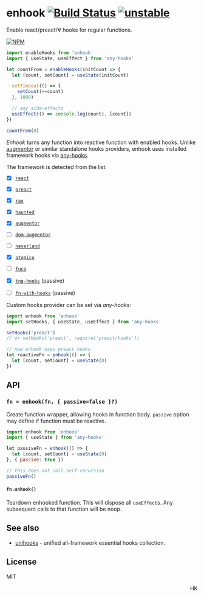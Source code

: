 # enhook [![Build Status](https://travis-ci.org/unihooks/enhook.svg?branch=master)](https://travis-ci.org/unihooks/enhook) [![unstable](https://img.shields.io/badge/stability-unstable-yellow.svg)](http://github.com/badges/stability-badges)

Enable react/preact/∀ hooks for regular functions.

[![NPM](https://nodei.co/npm/enhook.png?mini=true)](https://nodei.co/npm/enhook/)

```js
import enableHooks from 'enhook'
import { useState, useEffect } from 'any-hooks'

let countFrom = enableHooks(initCount => {
  let [count, setCount] = useState(initCount)

  setTimeout(() => {
    setCount(++count)
  }, 1000)

  // any side-effects
  useEffect(() => console.log(count), [count])
})

countFrom(0)
```

_Enhook_ turns any function into reactive function with enabled hooks. Unlike [augmentor](https://ghub.io/augmentor) or similar standalone hooks providers, enhook uses installed framework hooks via [any-hooks](https://ghub.io/any-hooks).

The framework is detected from the list:

* [x] [`react`](https://ghub.io/react)
* [x] [`preact`](https://ghub.io/preact)
* [x] [`rax`](https://ghub.io/rax)
* [x] [`haunted`](https://ghub.io/haunted)
* [x] [`augmentor`](https://ghub.io/augmentor)
* [ ] [`dom-augmentor`](https://ghub.io/dom-augmentor)
* [ ] [`neverland`](https://ghub.io/neverland)
* [x] [`atomico`](https://ghub.io/atomico)
* [ ] [`fuco`](https://ghub.io/fuco)
* [x] [`tng-hooks`](https://ghub.io/tng-hooks) (passive)
* [ ] [`fn-with-hooks`](https://ghub.io/fn-with-hooks) (passive)


Custom hooks provider can be set via _any-hooks_:

```js
import enhook from 'enhook'
import setHooks, { useState, useEffect } from 'any-hooks'

setHooks('preact')
// or setHooks('preact', require('preact/hooks'))

// now enhook uses preact hooks
let reactiveFn = enhook(() => {
  let [count, setCount] = useState(0)
})
```

## API

### `fn = enhook(fn, { passive=false }?)`

Create function wrapper, allowing hooks in function body. `passive` option may define if function must be reactive.

```js
import enhook from 'enhook'
import { useState } from 'any-hooks'

let passiveFn = enhook(() => {
  let [count, setCount] = useState(0)
}, { passive: true })

// this does not call self-recursion
passiveFn()
```

#### `fn.unhook()`

Teardown enhooked function. This will dispose all `useEffect`s. Any subsequent calls to that function will be noop.

<!--
```js
import enhook from 'enhook'

// known hooks
enhook.bind('preact')

// custom enhook function
enhook.use(require('augmentor').contextual)

// custom vdom with hooks
enhook.use({ render, h })

// auto detection
enhook.use(null)
```
-->

<!--
## Use-cases

### 1. React/preact hooks anywhere

Organize non-DOM reactions with existing react hooks.

```js
import hooked from 'enhook'
import { useRoute } from 'wouter'

let observeRoute = hooked((route, callback) => {
  const [match, params] = useRoute(route)
  if (match) {
    callback(params)
    return params
  }
})

observeRoute('/user/:id', ({ id }) => {})
observeRoute('/org/:id', ({ id }) => {})
```

See [any-hooks](https://ghub.io/any-hooks) for aliasing react, in case if react is not installed.

### 2. Functional custom elements

Make function-controlled custom elements à la [haunted](https://ghub.io/haunted) or [remount](https://ghub.io/remount).

```js
import hooked from 'enhook'
import { html, render } from 'lit-html'
import useSWR from 'swr'

function MyComponent () {
  let { data, error } = useSWR('/api/user', fetch)

  // renderer can be any, not necessary lit-html
  if (error) return render(html`Failed to load`, this)
  if (!data) return render(html`Loading...`, this)

  render(html`Hello, ${ data.name }`, this)
}

customElements.define('my-component', class { constructor () { hooked(MyComponent).call(this) } })
```

### 3. Methods with hooks

Make class methods support hooks, even react components themselves, like [react-universal-hooks](https://ghub.io/react-universal-hooks).

```js
import hooked from 'enhook'
import { Component } from 'react'

class MyComponent extends Component {
  // can be implemented as @hooked decorator
  render() {
    let [count, setCount] = useState(0)
    setTimeout(() => setCount(++count), 1000)
    return <>{ count }</>
  }
}
MyComponent.prototype.render = hooked(MyComponent.prototype.render)
```

### 4. [wait for it]

### 4. Functional components reactive framework

Hyperscript with functional components would look like:

```js
// nanoreact.js
import htm from 'htm'
import hooky from 'enhook'
import morph from 'nanomorph'
import h from 'hyperscript'
import { usePrev } from 'nanohook'

const html = htm.bind((tag, props, ...children) => {
  if (typeof tag === 'function') return hooky(props => {
    return morph(prev, tag(props))
  })({ children, ...props })

  return h(tag, props, ...children)
})

const render = (what, where) => morph(where, what)

export { html, render }
```

```js
// app.js
import { useState, useEffect, html, render } from './nanoreact'

function CounterApp () {
  let [count, setCount] = useState(0)

  return html`<div>${ count }</div>`
}

render(html`<${CounterApp}/>`, document.getElementById('app'))
```


### 5. Stream / observable / async iterators etc.

```js
import hooked, { useEffect } from 'enhook'

let observable = new Observable(hooked(observer => {
  // ...calculating code

  useEffect(() => {
    // push changes into observable
    observer.next(deps)
  }, deps)

  return () => {} // destruct
})
```
-->

## See also

* [unihooks](https://github.com/unihooks/unihooks) - unified all-framework essential hooks collection.


## License

MIT

<p align="right">HK</p>

